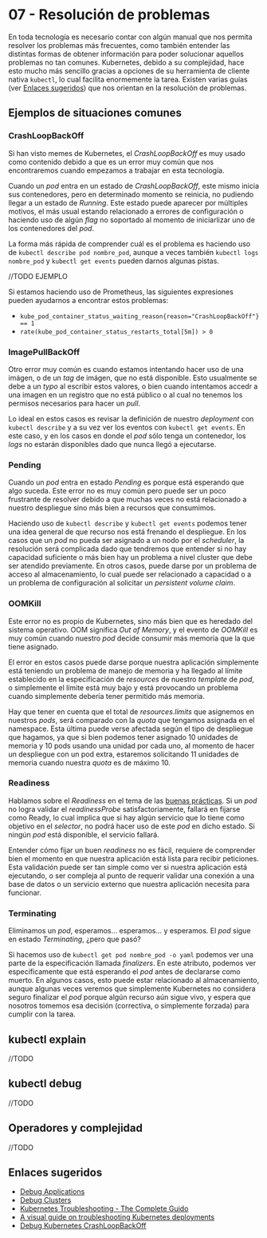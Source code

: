 # 07 - Resolución de problemas

En toda tecnología es necesario contar con algún manual que nos permita resolver los problemas más frecuentes, como también entender las distintas formas de obtener información para poder solucionar aquellos problemas no tan comunes. Kubernetes, debido a su complejidad, hace esto mucho más sencillo gracias a opciones de su herramienta de cliente nativa `kubectl`, lo cual facilita enormemente la tarea. Existen varias guías (ver [Enlaces sugeridos](#enlaces-sugeridos)) que nos orientan en la resolución de problemas.

## Ejemplos de situaciones comunes

### CrashLoopBackOff

Si han visto memes de Kubernetes, el *CrashLoopBackOff* es muy usado como contenido debido a que es un error muy común que nos encontraremos cuando empezamos a trabajar en esta tecnología.

Cuando un *pod* entra en un estado de *CrashLoopBackOff*, este mismo inicia sus contenedores, pero en determinado momento se reinicia, no pudiendo llegar a un estado de *Running*. Este estado puede aparecer por múltiples motivos, el más usual estando relacionado a errores de configuración o haciendo uso de algún *flag* no soportado al momento de iniciarlizar uno de los contenedores del *pod*.

La forma más rápida de comprender cuál es el problema es haciendo uso de `kubectl describe pod nombre_pod`, aunque a veces también `kubectl logs nombre_pod` y `kubectl get events` pueden darnos algunas pistas.

//TODO EJEMPLO

Si estamos haciendo uso de Prometheus, las siguientes expresiones pueden ayudarnos a encontrar estos problemas:

- `kube_pod_container_status_waiting_reason{reason="CrashLoopBackOff"} == 1`
- `rate(kube_pod_container_status_restarts_total[5m]) > 0`

### ImagePullBackOff

Otro error muy común es cuando estamos intentando hacer uso de una imágen, o de un *tag* de imágen, que no está disponible. Esto usualmente se debe a un *typo* al escribir estos valores, o bien cuando intentamos accedr a una imagen en un registro que no está público o al cual no tenemos los permisos necesarios para hacer un *pull*.

Lo ideal en estos casos es revisar la definición de nuestro *deployment* con `kubectl describe` y a su vez ver los eventos con `kubectl get events`. En este caso, y en los casos en donde el *pod* sólo tenga un contenedor, los *logs* no estarán disponibles dado que nunca llegó a ejecutarse.

### Pending

Cuando un *pod* entra en estado *Pending* es porque está esperando que algo suceda. Este error no es muy común pero puede ser un poco frustrante de resolver debido a que muchas veces no está relacionado a nuestro despliegue sino más bien a recursos que consumimos.

Haciendo uso de `kubectl describe` y `kubectl get events` podemos tener una idea general de que recurso nos está frenando el despliegue. En los casos que un *pod* no pueda ser asignado a un nodo por el *scheduler*, la resolución será complicada dado que tendremos que entender si no hay capacidad suficiente o más bien hay un problema a nivel cluster que debe ser atendido previamente. En otros casos, puede darse por un problema de acceso al almacenamiento, lo cual puede ser relacionado a capacidad o a un problema de configuración al solicitar un *persistent volume claim*.

### OOMKill

Este error no es propio de Kubernetes, sino más bien que es heredado del sistema operativo. OOM significa *Out of Memory*, y el evento de *OOMKill* es muy común cuando nuestro *pod* decide consumir más memoria que la que tiene asignado.

El error en estos casos puede darse porque nuestra aplicación simplemente está teniendo un problema de manejo de memoria y ha llegado al límite establecido en la especificación de *resources* de nuestro *template* de *pod*, o simplemente el límite está muy bajo y está provocando un problema cuando simplemente debería tener permitido más memoria.

Hay que tener en cuenta que el total de *resources.limits* que asignemos en nuestros *pods*, será comparado con la *quota* que tengamos asignada en el namespace. Esta última puede verse afectada según el tipo de despliegue que hagamos, ya que si bien podemos tener asignado 10 unidades de memoria y 10 pods usando una unidad por cada uno, al momento de hacer un despliegue con un pod extra, estaremos solicitando 11 unidades de memoria cuando nuestra *quota* es de máximo 10.

### Readiness

Hablamos sobre el *Readiness* en el tema de las [buenas prácticas](05-buenas-practicas.md). Si un *pod* no logra validar el *readinessProbe* satisfactoriamente, fallará en fijarse como Ready, lo cual implica que si hay algún servicio que lo tiene como objetivo en el *selector*, no podrá hacer uso de este *pod* en dicho estado. Si ningún *pod* está disponible, el servicio fallará.

Entender cómo fijar un buen *readiness* no es fácil, requiere de comprender bien el momento en que nuestra aplicación está lista para recibir peticiones. Esta validación puede ser tan simple como ver si nuestra aplicación está ejecutando, o ser compleja al punto de requerir validar una conexión a una base de datos o un servicio externo que nuestra aplicación necesita para funcionar.

### Terminating

Eliminamos un *pod*, esperamos... esperamos... y esperamos. El *pod* sigue en estado *Terminating*, ¿pero que pasó?

Si hacemos uso de `kubectl get pod nombre_pod -o yaml` podemos ver una parte de la especificación llamada *finalizers*. En este atributo, podemos ver específicamente que está esperando el *pod* antes de declararse como muerto. En algunos casos, esto puede estar relacionado al almacenamiento, aunque algunas veces veremos que simplemente Kubernetes no considera seguro finalizar el *pod* porque algún recurso aún sigue vivo, y espera que nosotros tomemos esa decisión (correctiva, o simplemente forzada) para cumplir con la tarea.

## kubectl explain

//TODO

## kubectl debug

//TODO

## Operadores y complejidad

//TODO

## Enlaces sugeridos

- [Debug Applications](https://kubernetes.io/docs/tasks/debug/debug-application/)
- [Debug Clusters](https://kubernetes.io/docs/tasks/debug/debug-cluster/)
- [Kubernetes Troubleshooting - The Complete Guido](https://komodor.com/learn/kubernetes-troubleshooting-the-complete-guide)
- [A visual guide on troubleshooting Kubernetes deployments](https://learnk8s.io/troubleshooting-deployments)
- [Debug Kubernetes CrashLoopBackOff](https://sysdig.com/blog/debug-kubernetes-crashloopbackoff/)
